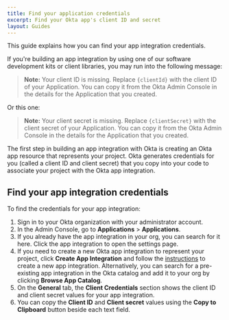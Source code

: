 ```yaml
---
title: Find your application credentials
excerpt: Find your Okta app's client ID and secret
layout: Guides
---
```


This guide explains how you can find your app integration credentials.

<!-- I don't think this article needs nutrition facts; it is too short and simple -->

If you're building an app integration by using one of our software development kits or client libraries, you may run into the following message:

> **Note:** Your client ID is missing. Replace `{clientId}` with the client ID of your Application. You can copy it from the Okta Admin Console in the details for the Application that you created.

Or this one:

> **Note:** Your client secret is missing. Replace `{clientSecret}` with the client secret of your Application. You can copy it from the Okta Admin Console in the details for the Application that you created.

The first step in building an app integration with Okta is creating an Okta app resource that represents your project. Okta generates credentials for you (called a client ID and client secret) that you copy into your code to associate your project with the Okta app integration.

## Find your app integration credentials

To find the credentials for your app integration:

1. Sign in to your Okta organization with your administrator account.
1. In the Admin Console, go to **Applications** > **Applications**.
1. If you already have the app integration in your org, you can search for it here. Click the app integration to open the settings page.
1. If you need to create a new Okta app integration to represent your project, click **Create App Integration** and follow the [instructions](https://help.okta.com/okta_help.htm?id=ext_Apps_App_Integration_Wizard) to create a new app integration. Alternatively, you can search for a pre-existing app integration in the Okta catalog and add it to your org by clicking **Browse App Catalog**.
1. On the **General** tab, the **Client Credentials** section shows the client ID and client secret values for your app integration.
1. You can copy the **Client ID** and **Client secret** values using the **Copy to Clipboard** button beside each text field.